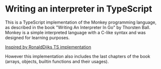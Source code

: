 # Writing an interpreter in TypeScript

This is a TypeScript implementation of the Monkey programming language, as described in the book "Writing An Interpreter In Go" by Thorsten Ball. Monkey is a simple interpreted language with a C-like syntax and was designed for learning purposes.

[Inspired by RonaldDijks TS implementation](https://github.com/RonaldDijks/writing-an-interpreter-in-typescript)

However this implementation also includes the last chapters of the book (arrays, objects, builtin functions and their usages).


